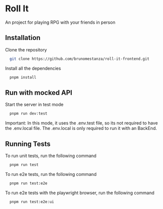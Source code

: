 # Roll It

An project for playing RPG with your friends in person

## Installation

Clone the repository

```bash
  git clone https://github.com/brunomestanza/roll-it-frontend.git
```

Install all the dependencies

```bash
  pnpm install
```
    
## Run with mocked API

Start the server in test mode

```bash
  pnpm run dev:test
```

Important: In this mode, it uses the .env.test file, so its not required to have the .env.local file. The .env.local is only required to run it with an BackEnd.

## Running Tests

To run unit tests, run the following command

```bash
  pnpm run test
```

To run e2e tests, run the following command

```bash
  pnpm run test:e2e
```

To run e2e tests with the playwright browser, run the following command

```bash
  pnpm run test:e2e:ui
```
